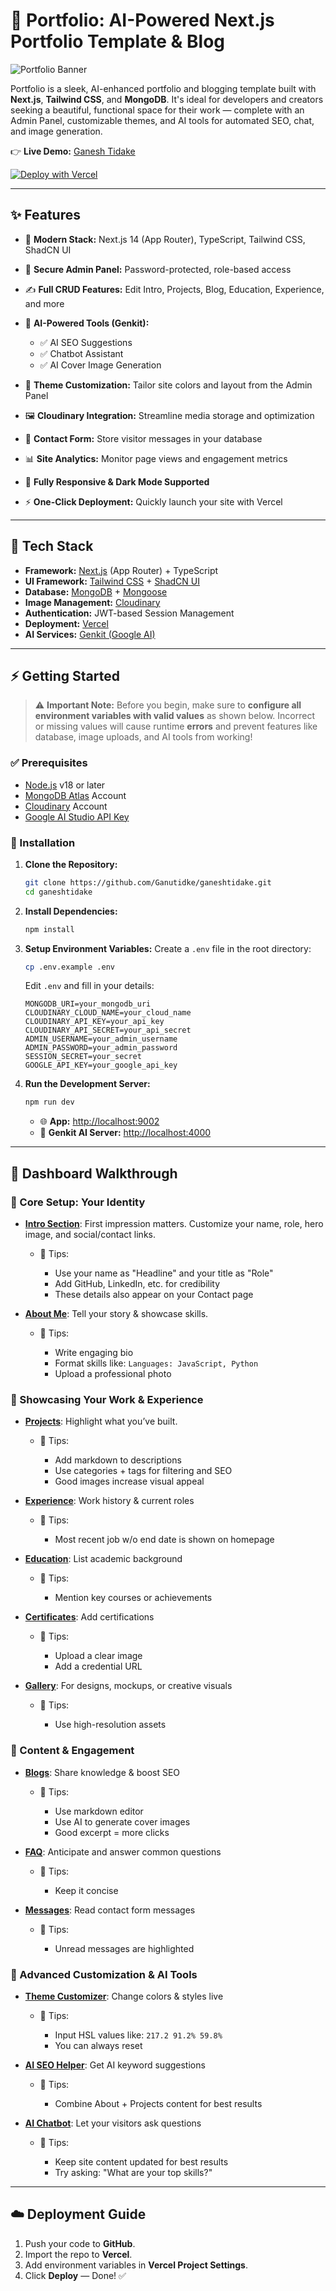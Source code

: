 # 🌌 Portfolio: AI-Powered Next.js Portfolio Template & Blog

![Portfolio Banner](https://res.cloudinary.com/dsqtgvohb/image/upload/v1750928396/fozcaefihotwz7foejqx.png)

Portfolio is a sleek, AI-enhanced portfolio and blogging template built with **Next.js**, **Tailwind CSS**, and **MongoDB**. It's ideal for developers and creators seeking a beautiful, functional space for their work — complete with an Admin Panel, customizable themes, and AI tools for automated SEO, chat, and image generation.

👉 **Live Demo:** [Ganesh Tidake](https://ganeshtidake.vercel.app)

[![Deploy with Vercel](https://vercel.com/button)](https://vercel.com/new/clone?repository-url=https://github.com/Ganutidke/ganeshtidake)

---

## ✨ Features

* 🚀 **Modern Stack:** Next.js 14 (App Router), TypeScript, Tailwind CSS, ShadCN UI
* 🔐 **Secure Admin Panel:** Password-protected, role-based access
* ✍️ **Full CRUD Features:** Edit Intro, Projects, Blog, Education, Experience, and more
* 🤖 **AI-Powered Tools (Genkit):**

  * ✅ AI SEO Suggestions
  * ✅ Chatbot Assistant
  * ✅ AI Cover Image Generation
* 🎨 **Theme Customization:** Tailor site colors and layout from the Admin Panel
* 🖼️ **Cloudinary Integration:** Streamline media storage and optimization
* 📧 **Contact Form:** Store visitor messages in your database
* 📊 **Site Analytics:** Monitor page views and engagement metrics
* 📱 **Fully Responsive & Dark Mode Supported**
* ⚡️ **One-Click Deployment:** Quickly launch your site with Vercel

---

## 💪 Tech Stack

* **Framework:** [Next.js](https://nextjs.org/) (App Router) + TypeScript
* **UI Framework:** [Tailwind CSS](https://tailwindcss.com/) + [ShadCN UI](https://ui.shadcn.com/)
* **Database:** [MongoDB](https://www.mongodb.com/) + [Mongoose](https://mongoosejs.com/)
* **Image Management:** [Cloudinary](https://cloudinary.com/)
* **Authentication:** JWT-based Session Management
* **Deployment:** [Vercel](https://vercel.com/)
* **AI Services:** [Genkit (Google AI)](https://firebase.google.com/docs/genkit)

---

## ⚡ Getting Started

> ⚠️ **Important Note:** Before you begin, make sure to **configure all environment variables with valid values** as shown below. Incorrect or missing values will cause runtime **errors** and prevent features like database, image uploads, and AI tools from working!

### ✅ Prerequisites

* [Node.js](https://nodejs.org/) v18 or later
* [MongoDB Atlas](https://www.mongodb.com/cloud/atlas) Account
* [Cloudinary](https://cloudinary.com/) Account
* [Google AI Studio API Key](https://aistudio.google.com/app/apikey)

### 📅 Installation

1. **Clone the Repository:**

   ```bash
   git clone https://github.com/Ganutidke/ganeshtidake.git
   cd ganeshtidake
   ```

2. **Install Dependencies:**

   ```bash
   npm install
   ```

3. **Setup Environment Variables:**
   Create a `.env` file in the root directory:

   ```bash
   cp .env.example .env
   ```

   Edit `.env` and fill in your details:

   ```env
   MONGODB_URI=your_mongodb_uri
   CLOUDINARY_CLOUD_NAME=your_cloud_name
   CLOUDINARY_API_KEY=your_api_key
   CLOUDINARY_API_SECRET=your_api_secret
   ADMIN_USERNAME=your_admin_username
   ADMIN_PASSWORD=your_admin_password
   SESSION_SECRET=your_secret
   GOOGLE_API_KEY=your_google_api_key
   ```

4. **Run the Development Server:**

   ```bash
   npm run dev
   ```

   * 🌐 **App:** [http://localhost:9002](http://localhost:9002)
   * 🧠 **Genkit AI Server:** [http://localhost:4000](http://localhost:4000)

---

## 🚦 Dashboard Walkthrough

### 🔹 Core Setup: Your Identity

* **[Intro Section](/admin/intro)**: First impression matters. Customize your name, role, hero image, and social/contact links.

  * 📝 Tips:

    * Use your name as "Headline" and your title as "Role"
    * Add GitHub, LinkedIn, etc. for credibility
    * These details also appear on your Contact page

* **[About Me](/admin/about)**: Tell your story & showcase skills.

  * 📝 Tips:

    * Write engaging bio
    * Format skills like: `Languages: JavaScript, Python`
    * Upload a professional photo

### 🔹 Showcasing Your Work & Experience

* **[Projects](/admin/projects)**: Highlight what you’ve built.

  * 📝 Tips:

    * Add markdown to descriptions
    * Use categories + tags for filtering and SEO
    * Good images increase visual appeal

* **[Experience](/admin/experience)**: Work history & current roles

  * 📝 Tips:

    * Most recent job w/o end date is shown on homepage

* **[Education](/admin/education)**: List academic background

  * 📝 Tips:

    * Mention key courses or achievements

* **[Certificates](/admin/certificates)**: Add certifications

  * 📝 Tips:

    * Upload a clear image
    * Add a credential URL

* **[Gallery](/admin/gallery)**: For designs, mockups, or creative visuals

  * 📝 Tips:

    * Use high-resolution assets

### 🔹 Content & Engagement

* **[Blogs](/admin/blogs)**: Share knowledge & boost SEO

  * 📝 Tips:

    * Use markdown editor
    * Use AI to generate cover images
    * Good excerpt = more clicks

* **[FAQ](/admin/faq)**: Anticipate and answer common questions

  * 📝 Tips:

    * Keep it concise

* **[Messages](/admin/messages)**: Read contact form messages

  * 📝 Tips:

    * Unread messages are highlighted

### 🔹 Advanced Customization & AI Tools

* **[Theme Customizer](/admin/theme)**: Change colors & styles live

  * 📝 Tips:

    * Input HSL values like: `217.2 91.2% 59.8%`
    * You can always reset

* **[AI SEO Helper](/admin/seo)**: Get AI keyword suggestions

  * 📝 Tips:

    * Combine About + Projects content for best results

* **[AI Chatbot](/admin/chatbot)**: Let your visitors ask questions

  * 📝 Tips:

    * Keep site content updated for best results
    * Try asking: "What are your top skills?"

---

## ☁️ Deployment Guide

1. Push your code to **GitHub**.
2. Import the repo to **Vercel**.
3. Add environment variables in **Vercel Project Settings**.
4. Click **Deploy** — Done! ✅
